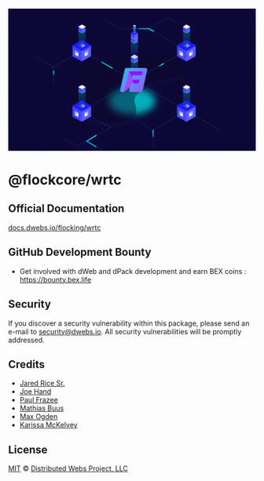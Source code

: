 [![FlockCore](https://raw.githubusercontent.com/DistributedWeb/dweb-design/master/repo-headers/flockcore-repo-header.png)](https://dwebs.io)<br>

# @flockcore/wrtc

## Official Documentation
[docs.dwebs.io/flocking/wrtc ](http://docs.dwebs.io/flocking/wrtc)

## GitHub Development Bounty

- Get involved with dWeb and dPack development and earn BEX coins : https://bounty.bex.life

## Security

If you discover a security vulnerability within this package, please send an e-mail to security@dwebs.io. All security vulnerabilities will be promptly addressed.

## Credits

- [Jared Rice Sr.](https://github.com/jaredricesr)
- [Joe Hand](https://github.com/joehand)
- [Paul Frazee](https://github.com/pfrazee)
- [Mathias Buus](https://github.com/mafintosh)
- [Max Ogden](https://github.com/maxogden)
- [Karissa McKelvey](https://github.com/karissa)

## License

[MIT](LICENSE.md) © [Distributed Webs Project, LLC](https://distributedwebs.org)
